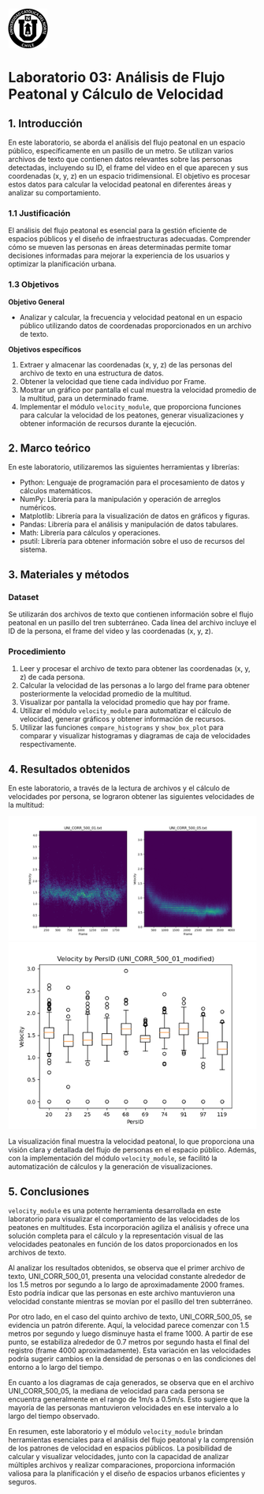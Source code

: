 ![Logo UCN](images/60x60-ucn-negro.png)

# Laboratorio 03: Análisis de Flujo Peatonal y Cálculo de Velocidad

## 1. Introducción

En este laboratorio, se aborda el análisis del flujo peatonal en un espacio público, específicamente en un pasillo de un metro. Se utilizan varios archivos de texto que contienen datos relevantes sobre las personas detectadas, incluyendo su ID, el frame del video en el que aparecen y sus coordenadas (x, y, z) en un espacio tridimensional. El objetivo es procesar estos datos para calcular la velocidad peatonal en diferentes áreas y analizar su comportamiento.

### 1.1 Justificación

El análisis del flujo peatonal es esencial para la gestión eficiente de espacios públicos y el diseño de infraestructuras adecuadas. Comprender cómo se mueven las personas en áreas determinadas permite tomar decisiones informadas para mejorar la experiencia de los usuarios y optimizar la planificación urbana.

### 1.3 Objetivos

**Objetivo General**

- Analizar y calcular, la frecuencia y velocidad peatonal en un espacio público utilizando datos de coordenadas proporcionados en un archivo de texto.

**Objetivos específicos**

1. Extraer y almacenar las coordenadas (x, y, z) de las personas del archivo de texto en una estructura de datos.
2. Obtener la velocidad que tiene cada individuo por Frame.
3. Mostrar un gráfico por pantalla el cual muestra la velocidad promedio de la multitud, para un determinado frame.
4. Implementar el módulo `velocity_module`, que proporciona funciones para calcular la velocidad de los peatones, generar visualizaciones y obtener información de recursos durante la ejecución.


## 2. Marco teórico

En este laboratorio, utilizaremos las siguientes herramientas y librerías:

- Python: Lenguaje de programación para el procesamiento de datos y cálculos matemáticos.
- NumPy: Librería para la manipulación y operación de arreglos numéricos.
- Matplotlib: Librería para la visualización de datos en gráficos y figuras.
- Pandas: Librería para el análisis y manipulación de datos tabulares.
- Math: Librería para cálculos y operaciones.
- psutil: Librería para obtener información sobre el uso de recursos del sistema.

## 3. Materiales y métodos

### Dataset

Se utilizarán dos archivos de texto que contienen información sobre el flujo peatonal en un pasillo del tren subterráneo. Cada línea del archivo incluye el ID de la persona, el frame del video y las coordenadas (x, y, z).

### Procedimiento

1. Leer y procesar el archivo de texto para obtener las coordenadas (x, y, z) de cada persona.
2. Calcular la velocidad de las personas a lo largo del frame para obtener posteriormente la velocidad promedio de la multitud.
3. Visualizar por pantalla la velocidad promedio que hay por frame.
4. Utilizar el módulo `velocity_module` para automatizar el cálculo de velocidad, generar gráficos y obtener información de recursos.
5. Utilizar las funciones `compare_histograms` y `show_box_plot` para comparar y visualizar histogramas y diagramas de caja de velocidades respectivamente.


## 4. Resultados obtenidos

En este laboratorio, a través de la lectura de archivos y el cálculo de velocidades por persona, se lograron obtener las siguientes velocidades de la multitud:

![Velocity Histogram Comparisson](images/histogram_velocity_comparisson.png)
![Randomly Selected PersID Box Plot](images/velocity_boxplot.png)

La visualización final muestra la velocidad peatonal, lo que proporciona una visión clara y detallada del flujo de personas en el espacio público. Además, con la implementación del módulo `velocity_module`, se facilitó la automatización de cálculos y la generación de visualizaciones.

## 5. Conclusiones

`velocity_module` es una potente herramienta desarrollada en este laboratorio para visualizar el comportamiento de las velocidades de los peatones en multitudes. Esta incorporación agiliza el análisis y ofrece una solución completa para el cálculo y la representación visual de las velocidades peatonales en función de los datos proporcionados en los archivos de texto.

Al analizar los resultados obtenidos, se observa que el primer archivo de texto, UNI_CORR_500_01, presenta una velocidad constante alrededor de los 1.5 metros por segundo a lo largo de aproximadamente 2000 frames. Esto podría indicar que las personas en este archivo mantuvieron una velocidad constante mientras se movían por el pasillo del tren subterráneo.

Por otro lado, en el caso del quinto archivo de texto, UNI_CORR_500_05, se evidencia un patrón diferente. Aquí, la velocidad parece comenzar con 1.5 metros por segundo y luego disminuye hasta el frame 1000. A partir de ese punto, se estabiliza alrededor de 0.7 metros por segundo hasta el final del registro (frame 4000 aproximadamente). Esta variación en las velocidades podría sugerir cambios en la densidad de personas o en las condiciones del entorno a lo largo del tiempo.

En cuanto a los diagramas de caja generados, se observa que en el archivo UNI_CORR_500_05, la mediana de velocidad para cada persona se encuentra generalmente en el rango de 1m/s a 0.5m/s. Esto sugiere que la mayoría de las personas mantuvieron velocidades en ese intervalo a lo largo del tiempo observado.

En resumen, este laboratorio y el módulo `velocity_module` brindan herramientas esenciales para el análisis del flujo peatonal y la comprensión de los patrones de velocidad en espacios públicos. La posibilidad de calcular y visualizar velocidades, junto con la capacidad de analizar múltiples archivos y realizar comparaciones, proporciona información valiosa para la planificación y el diseño de espacios urbanos eficientes y seguros.



